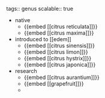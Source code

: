 tags:: genus
scalable:: true

- native
	- {{embed [[citrus reticulata]]}}
	- {{embed [[citrus maxima]]}}
- introduced to [[edem]]
	- {{embed [[citrus sinensis]]}}
	- {{embed [[citrus limon]]}}
	- {{embed [[citrus hystrix]]}}
	- {{embed [[citrus japonica]]}}
- research
	- {{embed [[citrus aurantium]]}}
	- {{embed [[grapefruit]]}}
	-